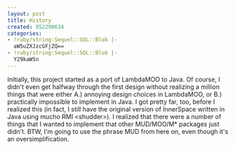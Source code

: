 ```yaml
---
layout: post
title: History
created: 952290634
categories:
- !ruby/string:Sequel::SQL::Blob |-
  aW5uZXJzcGFjZQ==
- !ruby/string:Sequel::SQL::Blob |-
  Y29kaW5n
---
```

Initially, this project started as a port of LambdaMOO to Java. Of course, I didn't even get halfway through the first design without realizing a million things that were either A.) annoying design choices in LambdaMOO, or B.) practically impossible to implement in Java. I got pretty far, too, before I realized this (in fact, I still have the original version of InnerSpace written in Java using mucho RMI &lt;shudder&gt;). I realized that there were a number of things that I wanted to implement that other MUD/MOO/M* packages just didn't. BTW, I'm going to use the phrase MUD from here on, even though it's an oversimplification.
